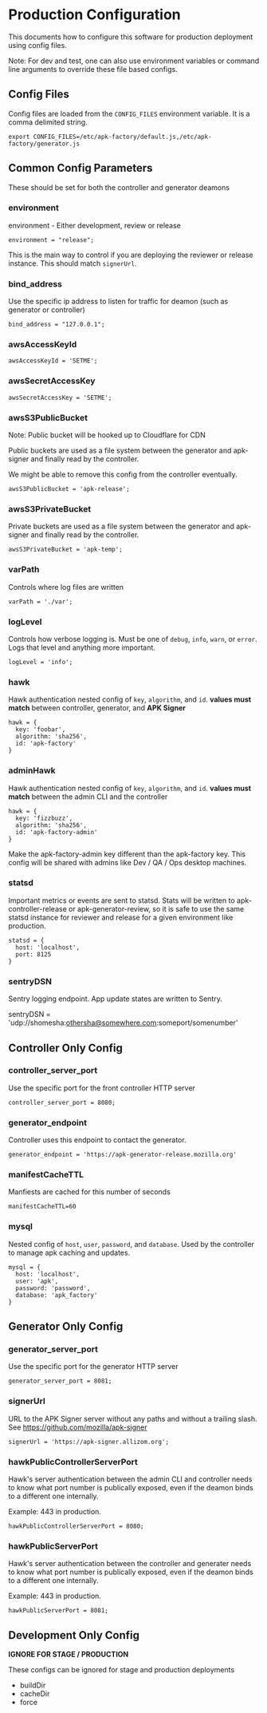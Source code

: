 # Production Configuration

This documents how to configure this software for production deployment using
config files.

Note: For dev and test, one can also use environment variables or command line arguments
to override these file based configs.

## Config Files
Config files are loaded from the `CONFIG_FILES` environment variable.
It is a comma delimited string.

    export CONFIG_FILES=/etc/apk-factory/default.js,/etc/apk-factory/generator.js

## Common Config Parameters

These should be set for both the controller and generator deamons

### environment
environment - Either development, review or release

    environment = "release";

This is the main way to control if you are deploying the reviewer or release instance.
This should match `signerUrl`.

### bind_address
Use the specific ip address to listen for traffic for deamon (such as generator or controller)

    bind_address = "127.0.0.1";

### awsAccessKeyId

    awsAccessKeyId = 'SETME';

### awsSecretAccessKey

    awsSecretAccessKey = 'SETME';

### awsS3PublicBucket

Note: Public bucket will be hooked up to Cloudflare for CDN

Public buckets are used as a file system between the generator
and apk-signer and finally read by the controller.

We might be able to remove this config from the controller eventually.

    awsS3PublicBucket = 'apk-release';

### awsS3PrivateBucket

Private buckets are used as a file system between the generator
and apk-signer and finally read by the controller.

    awsS3PrivateBucket = 'apk-temp';

### varPath

Controls where log files are written

    varPath = './var';

### logLevel

Controls how verbose logging is. Must be one of `debug`, `info`, `warn`, or
`error`. Logs that level and anything more important.

    logLevel = 'info';

### hawk
Hawk authentication nested config of `key`, `algorithm`, and `id`.
**values must match** between controller, generator, and **APK Signer**

    hawk = {
      key: 'foobar',
      algorithm: 'sha256',
      id: 'apk-factory'
    }

### adminHawk
Hawk authentication nested config of `key`, `algorithm`, and `id`.
**values must match** between the admin CLI and the controller

    hawk = {
      key: 'fizzbuzz',
      algorithm: 'sha256',
      id: 'apk-factory-admin'
    }

Make the apk-factory-admin key different than the apk-factory key.
This config will be shared with admins like Dev / QA / Ops desktop
machines.

### statsd

Important metrics or events are sent to statsd.
Stats will be written to apk-controller-release
or apk-generator-review, so it is safe to use
the same statsd instance for reviewer and release
for a given environment like production.

    statsd = {
      host: 'localhost',
      port: 8125
    }

### sentryDSN

Sentry logging endpoint. App update states are written to Sentry.

sentryDSN = 'udp://shomesha:othersha@somewhere.com:someport/somenumber'

## Controller Only Config

### controller_server_port
Use the specific port for the front controller HTTP server

    controller_server_port = 8080;

### generator_endpoint
Controller uses this endpoint to contact the generator.

    generator_endpoint = 'https://apk-generator-release.mozilla.org'

### manifestCacheTTL

Manfiests are cached for this number of seconds

    manifestCacheTTL=60

### mysql

Nested config of `host`, `user`, `password`, and `database`.
Used by the controller to manage apk caching and updates.

    mysql = {
      host: 'localhost',
      user: 'apk',
      password: 'password',
      database: 'apk_factory'
    }

## Generator Only Config

### generator_server_port
Use the specific port for the generator HTTP server

    generator_server_port = 8081;

### signerUrl

URL to the APK Signer server without any paths and without a trailing
slash. See https://github.com/mozilla/apk-signer

    signerUrl = 'https://apk-signer.allizom.org';

### hawkPublicControllerServerPort

Hawk's server authentication between the admin CLI and controller
needs to know what port number is publically exposed, even
if the deamon binds to a different one internally.

Example: 443 in production.

    hawkPublicControllerServerPort = 8080;

### hawkPublicServerPort

Hawk's server authentication between the controller and generater
needs to know what port number is publically exposed, even
if the deamon binds to a different one internally.

Example: 443 in production.

    hawkPublicServerPort = 8081;

## Development Only Config

**IGNORE FOR STAGE / PRODUCTION**

These configs can be ignored for stage and production deployments

* buildDir
* cacheDir
* force
